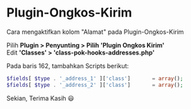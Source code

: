 # Plugin-Ongkos-Kirim
Cara mengaktifkan kolom "Alamat" pada Plugin-Ongkos-Kirim

Pilih <b>Plugin > Penyunting > Pilih 'Plugin Ongkos Kirim'</b><br>
Edit <b>'Classes' > 'class-pok-hooks-addresses.php'</b>

Pada baris 162, tambahkan Scripts berikut:
```php
$fields[ $type . '_address_1' ]['class']       = array();
$fields[ $type . '_address_2' ]['class']       = array();
```
Sekian, Terima Kasih :smiley:
